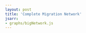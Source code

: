 ```yaml
---
layout: post
title: 'Complete Migration Network'
jsarr:
- graphs/bigNetwork.js
---
```


<div id="mynetworkAll" style="height: 1000px; width:1000px"></div>
